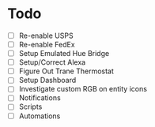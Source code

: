 # Todo


- [ ] Re-enable USPS
- [ ] Re-enable FedEx
- [ ] Setup Emulated Hue Bridge
- [ ] Setup/Correct Alexa
- [ ] Figure Out Trane Thermostat
- [ ] Setup Dashboard
- [ ] Investigate custom RGB on entity icons
- [ ] Notifications
- [ ] Scripts
- [ ] Automations
